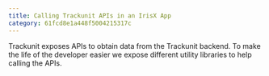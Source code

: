 ```yaml
---
title: Calling Trackunit APIs in an IrisX App
category: 61fcd8e1a448f5004215317c
---
```



Trackunit exposes APIs to obtain data from the Trackunit backend. To make the life of the developer easier we expose different utility libraries to help calling the APIs.

